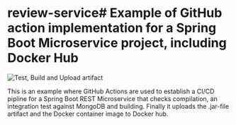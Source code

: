 # review-service# Example of GitHub action implementation for a Spring Boot Microservice project, including Docker Hub

![Test, Build and Upload artifact](https://github.com/miverboven/review-service-ex/workflows/Test,%20Build%20and%20Upload%20artifact/badge.svg)

This is an example where GitHub Actions are used to establish a CI/CD pipline for a Spring Boot REST Microservice that checks compilation, an integration test against MongoDB and building. Finally it uploads the .jar-file artifact and the Docker container image to Docker hub.  
